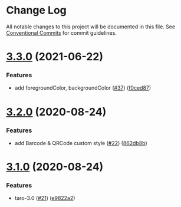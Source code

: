 # Change Log

All notable changes to this project will be documented in this file.
See [Conventional Commits](https://conventionalcommits.org) for commit guidelines.

# [3.3.0](https://github.com/Miaonster/taro-code/compare/v3.2.0...v3.3.0) (2021-06-22)


### Features

* add foregroundColor, backgroundColor ([#37](https://github.com/Miaonster/taro-code/issues/37)) ([f0ced87](https://github.com/Miaonster/taro-code/commit/f0ced8728181c298cc44fec110d388666a1b3092))





# [3.2.0](https://github.com/Miaonster/taro-code/compare/v3.1.0...v3.2.0) (2020-08-24)


### Features

* add Barcode & QRCode custom style ([#22](https://github.com/Miaonster/taro-code/issues/22)) ([862db8b](https://github.com/Miaonster/taro-code/commit/862db8b201538ff9972156b3e0f21e5db72d97a3))





# [3.1.0](https://github.com/Miaonster/taro-code/compare/v2.1.0...v3.1.0) (2020-08-24)


### Features

* taro-3.0 ([#21](https://github.com/Miaonster/taro-code/issues/21)) ([e9822a2](https://github.com/Miaonster/taro-code/commit/e9822a26a0dd3d940753b6d12b91193a252f3f0a))
